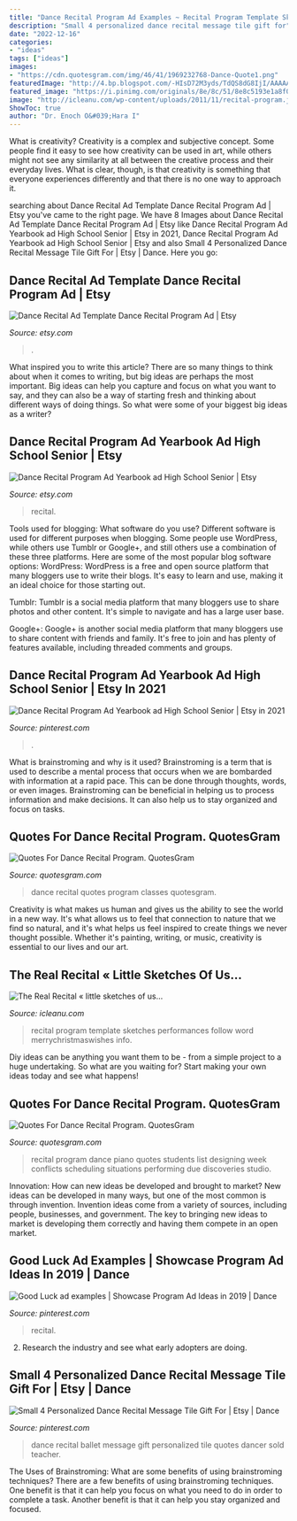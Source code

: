 ```yaml
---
title: "Dance Recital Program Ad Examples ~ Recital Program Template Sketches Performances Follow Word Merrychristmaswishes Info"
description: "Small 4 personalized dance recital message tile gift for"
date: "2022-12-16"
categories:
- "ideas"
tags: ["ideas"]
images:
- "https://cdn.quotesgram.com/img/46/41/1969232768-Dance-Quote1.png"
featuredImage: "http://4.bp.blogspot.com/-HIsD72M3yds/TdQS8dG8IjI/AAAAAAAAA6s/HGlO4oQ2P3o/s1600/Recital%2BProgram.jpg"
featured_image: "https://i.pinimg.com/originals/8e/8c/51/8e8c5193e1a8f052f942e0b625918f80.jpg"
image: "http://icleanu.com/wp-content/uploads/2011/11/recital-program.jpg"
ShowToc: true
author: "Dr. Enoch O&#039;Hara I"
---
```



What is creativity?
Creativity is a complex and subjective concept. Some people find it easy to see how creativity can be used in art, while others might not see any similarity at all between the creative process and their everyday lives. What is clear, though, is that creativity is something that everyone experiences differently and that there is no one way to approach it.

	

		
searching about Dance Recital Ad Template Dance Recital Program Ad | Etsy you've came to the right page. We have 8 Images about Dance Recital Ad Template Dance Recital Program Ad | Etsy like Dance Recital Program Ad Yearbook ad High School Senior | Etsy in 2021, Dance Recital Program Ad Yearbook ad High School Senior | Etsy and also Small 4 Personalized Dance Recital Message Tile Gift For | Etsy | Dance. Here you go:
		
    
## Dance Recital Ad Template Dance Recital Program Ad | Etsy

<img loading=lazy src="https://i.etsystatic.com/10524578/r/il/07fc05/3070184584/il_fullxfull.3070184584_shim.jpg" onerror="this.onerror=null;this.src='https://tse1.mm.bing.net/th?id=OIP.T1C_7_s_ZMFNuuMyu-8bjwHaF3&amp;pid=15.1';" alt="Dance Recital Ad Template Dance Recital Program Ad | Etsy">

_Source: etsy.com_

>. 

	

What inspired you to write this article?
There are so many things to think about when it comes to writing, but big ideas are perhaps the most important. Big ideas can help you capture and focus on what you want to say, and they can also be a way of starting fresh and thinking about different ways of doing things. So what were some of your biggest big ideas as a writer?

    
## Dance Recital Program Ad Yearbook Ad High School Senior | Etsy

<img loading=lazy src="https://i.etsystatic.com/14406979/r/il/ff7385/1794018868/il_794xN.1794018868_hasr.jpg" onerror="this.onerror=null;this.src='https://tse1.mm.bing.net/th?id=OIP.zRCYZJOtZhnDDC4QtOp4hQHaFw&amp;pid=15.1';" alt="Dance Recital Program Ad Yearbook ad High School Senior | Etsy">

_Source: etsy.com_

>recital. 

	

Tools used for blogging: What software do you use?
Different software is used for different purposes when blogging. Some people use WordPress, while others use Tumblr or Google+, and still others use a combination of these three platforms. Here are some of the most popular blog software options: 
WordPress: WordPress is a free and open source platform that many bloggers use to write their blogs. It's easy to learn and use, making it an ideal choice for those starting out. 

Tumblr: Tumblr is a social media platform that many bloggers use to share photos and other content. It's simple to navigate and has a large user base. 

Google+: Google+ is another social media platform that many bloggers use to share content with friends and family. It's free to join and has plenty of features available, including threaded comments and groups.

    
## Dance Recital Program Ad Yearbook Ad High School Senior | Etsy In 2021

<img loading=lazy src="https://i.pinimg.com/originals/8e/8c/51/8e8c5193e1a8f052f942e0b625918f80.jpg" onerror="this.onerror=null;this.src='https://tse1.mm.bing.net/th?id=OIP.P1YqnnjSpEPjJOneBy4vlwHaFw&amp;pid=15.1';" alt="Dance Recital Program Ad Yearbook ad High School Senior | Etsy in 2021">

_Source: pinterest.com_

>. 

	

What is brainstroming and why is it used?
Brainstroming is a term that is used to describe a mental process that occurs when we are bombarded with information at a rapid pace. This can be done through thoughts, words, or even images. Brainstroming can be beneficial in helping us to process information and make decisions. It can also help us to stay organized and focus on tasks.

    
## Quotes For Dance Recital Program. QuotesGram

<img loading=lazy src="https://cdn.quotesgram.com/img/46/41/1969232768-Dance-Quote1.png" onerror="this.onerror=null;this.src='https://tse3.mm.bing.net/th?id=OIP.1FFYfp9xs6SeLGKS-o9-rQHaHa&amp;pid=15.1';" alt="Quotes For Dance Recital Program. QuotesGram">

_Source: quotesgram.com_

>dance recital quotes program classes quotesgram. 

	

Creativity is what makes us human and gives us the ability to see the world in a new way. It's what allows us to feel that connection to nature that we find so natural, and it's what helps us feel inspired to create things we never thought possible. Whether it's painting, writing, or music, creativity is essential to our lives and our art.

    
## The Real Recital « Little Sketches Of Us…

<img loading=lazy src="http://icleanu.com/wp-content/uploads/2011/11/recital-program.jpg" onerror="this.onerror=null;this.src='https://tse1.mm.bing.net/th?id=OIP.vRNofqayQ4z1IK5OzkmUJgHaFc&amp;pid=15.1';" alt="The Real Recital « little sketches of us…">

_Source: icleanu.com_

>recital program template sketches performances follow word merrychristmaswishes info. 

	

Diy ideas can be anything you want them to be - from a simple project to a huge undertaking. So what are you waiting for? Start making your own ideas today and see what happens!

    
## Quotes For Dance Recital Program. QuotesGram

<img loading=lazy src="http://4.bp.blogspot.com/-HIsD72M3yds/TdQS8dG8IjI/AAAAAAAAA6s/HGlO4oQ2P3o/s1600/Recital%2BProgram.jpg" onerror="this.onerror=null;this.src='https://tse4.mm.bing.net/th?id=OIP.qQtpIdF9DcksrHXAb0GhuwHaFu&amp;pid=15.1';" alt="Quotes For Dance Recital Program. QuotesGram">

_Source: quotesgram.com_

>recital program dance piano quotes students list designing week conflicts scheduling situations performing due discoveries studio. 

	

Innovation: How can new ideas be developed and brought to market?
New ideas can be developed in many ways, but one of the most common is through invention. Invention ideas come from a variety of sources, including people, businesses, and government. The key to bringing new ideas to market is developing them correctly and having them compete in an open market.

    
## Good Luck Ad Examples | Showcase Program Ad Ideas In 2019 | Dance

<img loading=lazy src="https://i.pinimg.com/236x/26/13/06/2613063f8d452c9b49fd7f36d9f8b8f5.jpg" onerror="this.onerror=null;this.src='https://tse1.mm.bing.net/th?id=OIP.KSyXYZSu0M6miNY6TJ0HOQAAAA&amp;pid=15.1';" alt="Good Luck ad examples | Showcase Program Ad Ideas in 2019 | Dance">

_Source: pinterest.com_

>recital. 

	

2. Research the industry and see what early adopters are doing.

    
## Small 4 Personalized Dance Recital Message Tile Gift For | Etsy | Dance

<img loading=lazy src="https://i.pinimg.com/originals/06/02/04/060204b184d008f4f5cde6142e46ff0f.jpg" onerror="this.onerror=null;this.src='https://tse2.mm.bing.net/th?id=OIP.iOsWwV4YCgTJjrBqZ2-0bwHaLa&amp;pid=15.1';" alt="Small 4 Personalized Dance Recital Message Tile Gift For | Etsy | Dance">

_Source: pinterest.com_

>dance recital ballet message gift personalized tile quotes dancer sold teacher. 

	

The Uses of Brainstroming: What are some benefits of using brainstroming techniques?
There are a few benefits of using brainstroming techniques. One benefit is that it can help you focus on what you need to do in order to complete a task. Another benefit is that it can help you stay organized and focused.

